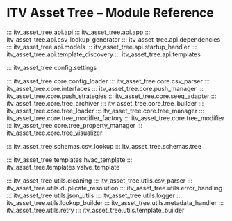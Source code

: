 # ITV Asset Tree – Module Reference

::: itv_asset_tree.api.api
::: itv_asset_tree.api.app
::: itv_asset_tree.api.csv_lookup_generator
::: itv_asset_tree.api.dependencies
::: itv_asset_tree.api.models
::: itv_asset_tree.api.startup_handler
::: itv_asset_tree.api.template_discovery
::: itv_asset_tree.api.templates

::: itv_asset_tree.config.settings
<!-- ::: itv_asset_tree.api.config can I include this? Will need to try later -->

::: itv_asset_tree.core.config_loader
::: itv_asset_tree.core.csv_parser
::: itv_asset_tree.core.interfaces
::: itv_asset_tree.core.push_manager
::: itv_asset_tree.core.push_strategies
::: itv_asset_tree.core.seeq_adapter
::: itv_asset_tree.core.tree_archiver
::: itv_asset_tree.core.tree_builder
::: itv_asset_tree.core.tree_loader
::: itv_asset_tree.core.tree_manager
::: itv_asset_tree.core.tree_modifier_factory
::: itv_asset_tree.core.tree_modifier
::: itv_asset_tree.core.tree_property_manager
::: itv_asset_tree.core.tree_visualizer

::: itv_asset_tree.schemas.csv_lookup
::: itv_asset_tree.schemas.tree
<!-- ::: itv_asset_tree.schemas.users -->


::: itv_asset_tree.templates.hvac_template
::: itv_asset_tree.templates.valve_template

::: itv_asset_tree.utils.cleaning
::: itv_asset_tree.utils.csv_parser
::: itv_asset_tree.utils.duplicate_resolution
::: itv_asset_tree.utils.error_handling
::: itv_asset_tree.utils.json_utils
::: itv_asset_tree.utils.logger
::: itv_asset_tree.utils.lookup_builder
::: itv_asset_tree.utils.metadata_handler
::: itv_asset_tree.utils.retry
::: itv_asset_tree.utils.template_builder